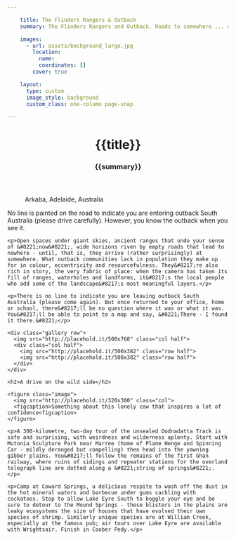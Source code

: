 ```yaml
---

    title: The Flinders Rangers & Outback
    summary: The Flinders Rangers and Outback. Roads to somewhere ... afternoon drinks. It may be hard to define, but the rich history and stunning landscape of the outback provides an ideal backdrop for journeys of discovery, writes Max Anderson.

    images:
      - url: assets/background_large.jpg
        location:
          name:
          coordinates: []
        cover: true

    layout:
      type: custom
      image_style: background
      custom_class: one-column page-snap

---
```


<figure class='cover-area image'>
  <header>
    <h1 class='title'>{{title}}</h1>
    <h3 class='subtitle'>{{summary}}</h3>
  </header>
  <figcaption>Arkaba, Adelaide, Australia</figcaption>
  <a href='geo:-30.0588604,138.9712576?label=Flinders Range' class='show-map'><i class='icon-ios7-world-outline'></i></a>
  <a href='#' class='page-scroll'><i class='icon-ios7-arrow-down'></i></a>
</figure>

<div class="content">
  <div class="body">
    <p>No line is painted on the road to indicate you are entering outback South Australia (please drive carefully). However, you know the outback when you see it.</p>

    <p>Open spaces under giant skies, ancient ranges that undo your sense of &#8221;now&#8221;, wide horizons riven by empty roads that lead to nowhere - until, that is, they arrive (rather surprisingly) at somewhere. What outback communities lack in population they make up for in colour, eccentricity and resourcefulness. They&#8217;re also rich in story, the very fabric of place: when the camera has taken its fill of ranges, waterholes and landforms, it&#8217;s the local people who add some of the landscape&#8217;s most meaningful layers.</p>

    <p>There is no line to indicate you are leaving outback South Australia (please come again). But once returned to your office, home or school, there&#8217;ll be no question where it was or what it was. You&#8217;ll be able to point to a map and say, &#8221;There - I found it there.&#8221;</p>

    <div class="gallery row">
      <img src="http://placehold.it/500x768" class="col half">
      <div class="col half">
        <img src="http://placehold.it/500x382" class="row half">
        <img src="http://placehold.it/500x382" class="row half">
      </div>
    </div>

    <h2>A drive on the wild side</h2>

    <figure class="image">
      <img src="http://placehold.it/320x300" class="col">
      <figcaption>Something about this lonely cow that inspires a lot of confidence<figcaption>
    </figure>

    <p>A 300-kilometre, two-day tour of the unsealed Oodnadatta Track is safe and surprising, with weirdness and wilderness aplenty. Start with Mutonia Sculpture Park near Marree (home of Plane Henge and Spinning Car - mildly deranged but compelling) then head into the yawning gibber plains. You&#8217;ll follow the remains of the first Ghan railway, where ruins of sidings and repeater stations for the overland telegraph line are dotted along a &#8221;string of springs&#8221;. </p>

    <p>Camp at Coward Springs, a delicious respite to wash off the dust in the hot mineral waters and barbecue under gums cackling with cockatoos. Stop to allow Lake Eyre South to boggle your eye and be sure to detour to the Mound Springs - these blisters in the plains are leaky ecosystems the size of houses that have evolved their own species of shrimp. Similarly unique species are at William Creek, especially at the famous pub; air tours over Lake Eyre are available with Wrightsair. Finish in Coober Pedy.</p>

  </div>
</div>
